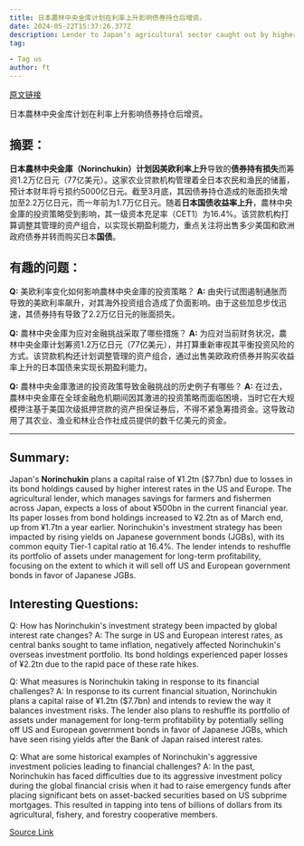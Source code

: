 ```yaml
---
title: 日本農林中央金库计划在利率上升影响债券持仓后增资。
date: 2024-05-22T15:37:26.377Z
description: Lender to Japan’s agricultural sector caught out by higher interest rates
tag: 

- Tag us
author: ft
---
```


[原文链接](https://ft.com/content/b3d40ff5-18d7-4372-86dc-f4d1734c734c)

日本農林中央金库计划在利率上升影响债券持仓后增资。

## 摘要： 

**日本農林中央金庫（Norinchukin）**计划因美欧**利率上升**导致的**债券持有损失**而筹资1.2万亿日元（77亿美元）。这家农业贷款机构管理着全日本农民和渔民的储蓄，预计本财年将亏损约5000亿日元。截至3月底，其因债券持仓造成的账面损失增加至2.2万亿日元，而一年前为1.7万亿日元。随着**日本国债收益率上升**，農林中央金庫的投资策略受到影响，其一级资本充足率（CET1）为16.4%。该贷款机构打算调整其管理的资产组合，以实现长期盈利能力，重点关注将出售多少美国和欧洲政府债券并转而购买日本**国债**。

## 有趣的问题： 

**Q:** 美欧利率变化如何影响農林中央金庫的投资策略？ 
**A:** 由央行试图遏制通胀而导致的美欧利率飙升，对其海外投资组合造成了负面影响。由于这些加息步伐迅速，其债券持有导致了2.2万亿日元的账面损失。 

**Q:** 農林中央金庫为应对金融挑战采取了哪些措施？ 
**A:** 为应对当前财务状况，農林中央金庫计划筹资1.2万亿日元（77亿美元），并打算重新审视其平衡投资风险的方式。该贷款机构还计划调整管理的资产组合，通过出售美欧政府债券并购买收益率上升的日本国债来实现长期盈利能力。 

**Q:** 農林中央金庫激进的投资政策导致金融挑战的历史例子有哪些？ 
**A:** 在过去，農林中央金庫在全球金融危机期间因其激进的投资策略而面临困境，当时它在大规模押注基于美国次级抵押贷款的资产担保证券后，不得不紧急筹措资金。这导致动用了其农业、渔业和林业合作社成员提供的数千亿美元的资金。

---

## Summary:
Japan's **Norinchukin** plans a capital raise of ¥1.2tn ($7.7bn) due to losses in its bond holdings caused by higher interest rates in the US and Europe. The agricultural lender, which manages savings for farmers and fishermen across Japan, expects a loss of about ¥500bn in the current financial year. Its paper losses from bond holdings increased to ¥2.2tn as of March end, up from ¥1.7tn a year earlier. Norinchukin's investment strategy has been impacted by rising yields on Japanese government bonds (JGBs), with its common equity Tier-1 capital ratio at 16.4%. The lender intends to reshuffle its portfolio of assets under management for long-term profitability, focusing on the extent to which it will sell off US and European government bonds in favor of Japanese JGBs.

## Interesting Questions:
Q: How has Norinchukin's investment strategy been impacted by global interest rate changes?
A: The surge in US and European interest rates, as central banks sought to tame inflation, negatively affected Norinchukin's overseas investment portfolio. Its bond holdings experienced paper losses of ¥2.2tn due to the rapid pace of these rate hikes.

Q: What measures is Norinchukin taking in response to its financial challenges?
A: In response to its current financial situation, Norinchukin plans a capital raise of ¥1.2tn ($7.7bn) and intends to review the way it balances investment risks. The lender also plans to reshuffle its portfolio of assets under management for long-term profitability by potentially selling off US and European government bonds in favor of Japanese JGBs, which have seen rising yields after the Bank of Japan raised interest rates.

Q: What are some historical examples of Norinchukin's aggressive investment policies leading to financial challenges?
A: In the past, Norinchukin has faced difficulties due to its aggressive investment policy during the global financial crisis when it had to raise emergency funds after placing significant bets on asset-backed securities based on US subprime mortgages. This resulted in tapping into tens of billions of dollars from its agricultural, fishery, and forestry cooperative members.

[Source Link](https://ft.com/content/b3d40ff5-18d7-4372-86dc-f4d1734c734c)

